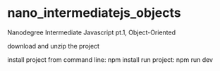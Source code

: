 # nano_intermediatejs_objects
Nanodegree Intermediate Javascript pt.1,  Object-Oriented

download and unzip the project

install project from command line: npm install
run project: npm run dev
